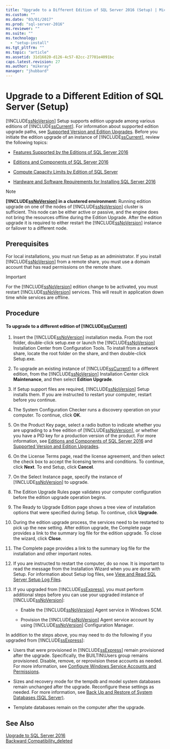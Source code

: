 ```yaml
---
title: "Upgrade to a Different Edition of SQL Server 2016 (Setup) | Microsoft Docs"
ms.custom: ""
ms.date: "03/01/2017"
ms.prod: "sql-server-2016"
ms.reviewer: ""
ms.suite: ""
ms.technology: 
  - "setup-install"
ms.tgt_pltfrm: ""
ms.topic: "article"
ms.assetid: 31d16820-d126-4c57-82cc-27701e4091bc
caps.latest.revision: 27
ms.author: "mikeray"
manager: "jhubbard"
---
```

# Upgrade to a Different Edition of SQL Server (Setup)
  [!INCLUDE[ssNoVersion](../../../a9notintoc/includes/ssnoversion-md.md)] Setup supports edition upgrade among various editions of [!INCLUDE[ssCurrent](../../../a9notintoc/includes/sscurrent-md.md)]. For information about supported edition upgrade paths, see [Supported Version and Edition Upgrades](../../../database-engine/install/windows/supported-version-and-edition-upgrades.md). Before you initiate the edition upgrade of an instance of [!INCLUDE[ssCurrent](../../../a9notintoc/includes/sscurrent-md.md)], review the following topics:  
  
-   [Features Supported by the Editions of SQL Server 2016](../Topic/Features%20Supported%20by%20the%20Editions%20of%20SQL%20Server%202016.md)  
  
-   [Editions and Components of SQL Server 2016](../../../sql-server/editions-and-components-of-sql-server-2016.md)  
  
-   [Compute Capacity Limits by Edition of SQL Server](../../../sql-server/compute-capacity-limits-by-edition-of-sql-server.md)  
  
-   [Hardware and Software Requirements for Installing SQL Server 2016](../../../sql-server/install/hardware-and-software-requirements-for-installing-sql-server.md)  
  
> [!NOTE]  
>  **[!INCLUDE[ssNoVersion](../../../a9notintoc/includes/ssnoversion-md.md)] in a clustered environment:** Running edition upgrade on one of the nodes of [!INCLUDE[ssNoVersion](../../../a9notintoc/includes/ssnoversion-md.md)] cluster is sufficient. This node can be either active or passive, and the engine does not bring the resources offline during the Edition Upgrade. After the edition upgrade it is required to either restart the [!INCLUDE[ssNoVersion](../../../a9notintoc/includes/ssnoversion-md.md)] instance or failover to a different node.  
  
## Prerequisites  
 For local installations, you must run Setup as an administrator. If you install [!INCLUDE[ssNoVersion](../../../a9notintoc/includes/ssnoversion-md.md)] from a remote share, you must use a domain account that has read permissions on the remote share.  
  
> [!IMPORTANT]  
>  For the [!INCLUDE[ssNoVersion](../../../a9notintoc/includes/ssnoversion-md.md)] edition change to be activated, you must restart [!INCLUDE[ssNoVersion](../../../a9notintoc/includes/ssnoversion-md.md)] services. This will result in application down time while services are offline.  
  
## Procedure  
  
#### To upgrade to a different edition of [!INCLUDE[ssCurrent](../../../a9notintoc/includes/sscurrent-md.md)]  
  
1.  Insert the [!INCLUDE[ssNoVersion](../../../a9notintoc/includes/ssnoversion-md.md)] installation media. From the root folder, double-click setup.exe or launch the [!INCLUDE[ssNoVersion](../../../a9notintoc/includes/ssnoversion-md.md)] Installation Center from Configuration Tools. To install from a network share, locate the root folder on the share, and then double-click Setup.exe.  
  
2.  To upgrade an existing instance of [!INCLUDE[ssCurrent](../../../a9notintoc/includes/sscurrent-md.md)] to a different edition, from the [!INCLUDE[ssNoVersion](../../../a9notintoc/includes/ssnoversion-md.md)] Installation Center click **Maintenance**, and then select **Edition Upgrade**.  
  
3.  If Setup support files are required, [!INCLUDE[ssNoVersion](../../../a9notintoc/includes/ssnoversion-md.md)] Setup installs them. If you are instructed to restart your computer, restart before you continue.  
  
4.  The System Configuration Checker runs a discovery operation on your computer. To continue, click **OK**.  
  
5.  On the Product Key page, select a radio button to indicate whether you are upgrading to a free edition of [!INCLUDE[ssNoVersion](../../../a9notintoc/includes/ssnoversion-md.md)], or whether you have a PID key for a production version of the product. For more information, see [Editions and Components of SQL Server 2016](../../../sql-server/editions-and-components-of-sql-server-2016.md) and [Supported Version and Edition Upgrades](../../../database-engine/install/windows/supported-version-and-edition-upgrades.md).  
  
6.  On the License Terms page, read the license agreement, and then select the check box to accept the licensing terms and conditions. To continue, click **Next**. To end Setup, click **Cancel**.  
  
7.  On the Select Instance page, specify the instance of [!INCLUDE[ssNoVersion](../../../a9notintoc/includes/ssnoversion-md.md)] to upgrade.  
  
8.  The Edition Upgrade Rules page validates your computer configuration before the edition upgrade operation begins.  
  
9. The Ready to Upgrade Edition page shows a tree view of installation options that were specified during Setup. To continue, click **Upgrade**.  
  
10. During the edition upgrade process, the services need to be restarted to pick up the new setting. After edition upgrade, the Complete page provides a link to the summary log file for the edition upgrade. To close the wizard, click **Close**.  
  
11. The Complete page provides a link to the summary log file for the installation and other important notes.  
  
12. If you are instructed to restart the computer, do so now. It is important to read the message from the Installation Wizard when you are done with Setup. For information about Setup log files, see [View and Read SQL Server Setup Log Files](../../../database-engine/install/windows/view-and-read-sql-server-setup-log-files.md).  
  
13. If you upgraded from [!INCLUDE[ssExpress](../../../a9notintoc/includes/ssexpress-md.md)], you must perform additional steps before you can use your upgraded instance of [!INCLUDE[ssNoVersion](../../../a9notintoc/includes/ssnoversion-md.md)]:  
  
    -   Enable the [!INCLUDE[ssNoVersion](../../../a9notintoc/includes/ssnoversion-md.md)] Agent service in Windows SCM.  
  
    -   Provision the [!INCLUDE[ssNoVersion](../../../a9notintoc/includes/ssnoversion-md.md)] Agent service account by using [!INCLUDE[ssNoVersion](../../../a9notintoc/includes/ssnoversion-md.md)] Configuration Manager.  
  
 In addition to the steps above, you may need to do the following if you upgraded from [!INCLUDE[ssExpress](../../../a9notintoc/includes/ssexpress-md.md)]:  
  
-   Users that were provisioned in [!INCLUDE[ssExpress](../../../a9notintoc/includes/ssexpress-md.md)] remain provisioned after the upgrade. Specifically, the BUILTIN\Users group remains provisioned. Disable, remove, or reprovision these accounts as needed. For more information, see [Configure Windows Service Accounts and Permissions](../../../database-engine/configure/windows/configure-windows-service-accounts-and-permissions.md).  
  
-   Sizes and recovery mode for the tempdb and model system databases remain unchanged after the upgrade. Reconfigure these settings as needed. For more information, see [Back Up and Restore of System Databases &#40;SQL Server&#41;](../../../relational-databases/backup-restore/back-up-and-restore-of-system-databases-sql-server.md).  
  
-   Template databases remain on the computer after the upgrade.  
  
## See Also  
 [Upgrade to SQL Server 2016](../../../database-engine/install/windows/upgrade-sql-server.md)   
 [Backward Compatibility_deleted](../Topic/Backward%20Compatibility_deleted.md)  
  
  